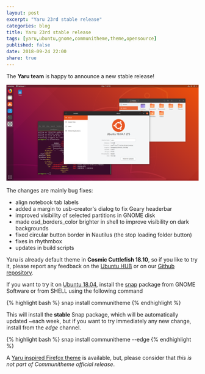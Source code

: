 ```yaml
---
layout: post
excerpt: "Yaru 23rd stable release"
categories: blog
title: Yaru 23rd stable release
tags: [yaru,ubuntu,gnome,communitheme,theme,opensource]
published: false
date: 2018-09-24 22:00
share: true
---
```


The **Yaru team** is happy to announce a new stable release!

![yaru-release-pic](/images/ubuntu-yaru.png)

The changes are mainly bug fixes:

- align notebook tab labels
- added a margin to usb-creator's dialog to fix Geary headerbar
- improved visibility of selected partitions in GNOME disk
- made osd_borders_color brighter in shell to improve visibility on dark backgrounds
- fixed circular button border in Nautilus (the stop loading folder button)
- fixes in rhythmbox
- updates in build scripts


Yaru is already default theme in **Cosmic Cuttlefish 18.10**, so if you like to try it, please report any feedback on the [Ubuntu HUB](https://community.ubuntu.com/t/call-for-participation-an-ubuntu-default-theme-lead-by-the-community) or on our [Github repository](https://github.com/ubuntu/yaru).

If you want to try it on [Ubuntu 18.04](https://www.ubuntu.com/download/desktop), install the [snap](https://snapcraft.io/communitheme) package from GNOME Software or from SHELL using the following command

{% highlight bash %}
snap install communitheme
{% endhighlight %}

This will install the **stable** Snap package, which will be automatically updated ~each week, but if you want to try immediately any new change, install from the *edge* channel.

{% highlight bash %}
snap install communitheme --edge
{% endhighlight %}


A [Yaru inspired Firefox theme](https://color.firefox.com/?theme=XQAAAALtAAAAAAAAAABBKYhm849SCiazH1KEGccwS-xNVAWBveAusLC2VAlvlSjJ6UJSeqAgCYbdwa_-rV70IROd68eEot6ey6DBD6clRBXp1e7Wbm3jkhhZsTB6iGtxUNA9rD_f7WkYu4v4RFB_XR74DFyPAFWYVQkUMNbL2Mo2sQa9jDMc35kqQOoJm4_aT6Dkc9xrEV6O_-5hkDwOlMzIcFLFRtRxRaGEyH-y4Be72Vgc9j_f_vkOgA) is available, but, please consider that *this is not part of Communitheme official release*.

